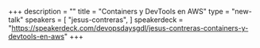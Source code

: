 +++
description = ""
title = "Containers y DevTools en AWS"
type = "new-talk"
speakers = [
        "jesus-contreras",
]
speakerdeck = "https://speakerdeck.com/devopsdaysgdl/jesus-contreras-containers-y-devtools-en-aws"
+++